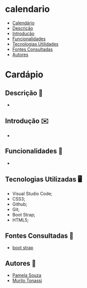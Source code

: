 # calendario 

* [Calendário](#calendário)
* [Descrição](#descrição)
* [Introdução](#introdução)
* [Funcionalidades](#funcionalidades)
* [Tecnologias Utilidades](#tecnologias-utilizadas)
* [Fontes Consultadas](#fontes-consultadas)
* [Autores](#autores)
 
# Cardápio
 
## Descrição 📖
- 
## Introdução ✉️
- 
 
## Funcionalidades 🧠
- 
 
## Tecnologias Utilizadas 🖥️  
- Visual Studio Code;
- CSS3;
- Github;
- Git;
- Boot Strap;
- HTML5;
 
## Fontes Consultadas 🔗
- [boot strap](https://getbootstrap.com)
 
## Autores 👥
- [Pamela Souza](https://github.com/naillimnovaski)
- [Murilo Tonassi](https://github.com/nicolas-tonassi)